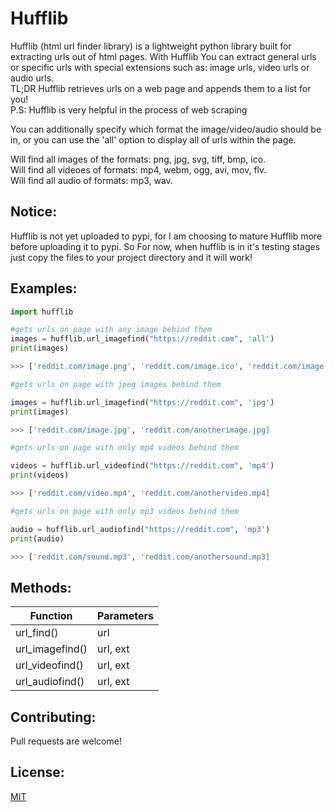 # Hufflib

Hufflib (html url finder library) is a lightweight python library built for extracting urls out of html pages. 
With Hufflib You can extract general urls or specific urls with special extensions such as: image urls, video urls or audio urls.<br>
TL;DR Hufflib retrieves urls on a web page and appends them to a list for you! <br>P.S: Hufflib is very helpful in the process of web scraping<br> 

You can additionally specify which format the image/video/audio should be in, or you can use the 'all' option to display all of urls within the page. <br>

Will find all images of the formats: png, jpg, svg, tiff, bmp, ico. <br>
Will find all videoes of formats: mp4, webm, ogg, avi, mov, flv. <br>
Will find all audio of formats: mp3, wav. <br>

## Notice:<br> 
Hufflib is not yet uploaded to pypi, for I am choosing to mature Hufflib more before uploading it to pypi. So For now, when hufflib is in it's testing stages just copy the files to your project directory and it will work! 

## Examples:

```python
import hufflib
```
```python
#gets urls on page with any image behind them
images = hufflib.url_imagefind("https://reddit.com", 'all')
print(images)

>>> ['reddit.com/image.png', 'reddit.com/image.ico', 'reddit.com/image.jpg']
```
```python
#gets urls on page with jpeg images behind them 

images = hufflib.url_imagefind("https://reddit.com", 'jpg')
print(images)

>>> ['reddit.com/image.jpg', 'reddit.com/anotherimage.jpg] 
```
```python
#gets urls on page with only mp4 videos behind them

videos = hufflib.url_videofind("https://reddit.com", 'mp4')
print(videos)

>>> ['reddit.com/video.mp4', 'reddit.com/anothervideo.mp4] 
```
```python
#gets urls on page with only mp3 videos behind them

audio = hufflib.url_audiofind("https://reddit.com", 'mp3')
print(audio)

>>> ['reddit.com/sound.mp3', 'reddit.com/anothersound.mp3] 
```
## Methods:
|Function|Parameters|
|---------------|---------|
|url_find()      | url     |   
|url_imagefind()| url, ext|
|url_videofind()| url, ext|
|url_audiofind()| url, ext|

## Contributing:
Pull requests are welcome!

## License:
[MIT](https://choosealicense.com/licenses/mit/)
